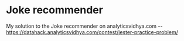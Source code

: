 # Joke recommender

My solution to the Joke recommender on analyticsvidhya.com -- https://datahack.analyticsvidhya.com/contest/jester-practice-problem/
